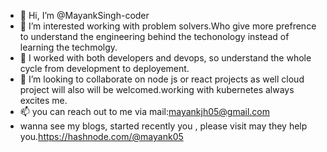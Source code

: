- 👋 Hi, I’m @MayankSingh-coder
- 👀 I’m interested working with problem solvers.Who give more prefrence to understand the engineering behind the techonology instead of learning the techmolgy.
- 🌱 I worked with both developers and devops, so understand the whole cycle from development to deployement.
- 💞️ I’m looking to collaborate on node js or react projects as well cloud project will also will be welcomed.working with kubernetes always excites me. 
- 📫 you can reach out to me via mail:mayankjh05@gmail.com
- wanna see my blogs, started recently you , please visit may they help you.https://hashnode.com/@mayank05

<!---
MayankSingh-coder/MayankSingh-coder is a ✨ special ✨ repository because its `README.md` (this file) appears on your GitHub profile.
You can click the Preview link to take a look at your changes.
--->
